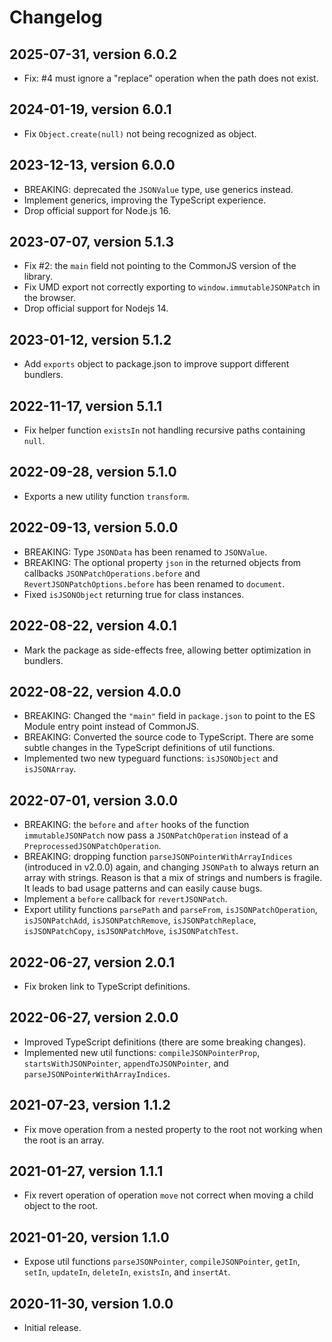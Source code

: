 # Changelog

## 2025-07-31, version 6.0.2

- Fix: #4 must ignore a "replace" operation when the path does not exist.


## 2024-01-19, version 6.0.1

- Fix `Object.create(null)` not being recognized as object.


## 2023-12-13, version 6.0.0

- BREAKING: deprecated the `JSONValue` type, use generics instead.
- Implement generics, improving the TypeScript experience.
- Drop official support for Node.js 16.


## 2023-07-07, version 5.1.3

- Fix #2: the `main` field not pointing to the CommonJS version of the library.
- Fix UMD export not correctly exporting to `window.immutableJSONPatch` in the browser.
- Drop official support for Nodejs 14.


## 2023-01-12, version 5.1.2

- Add `exports` object to package.json to improve support different bundlers.


## 2022-11-17, version 5.1.1

- Fix helper function `existsIn` not handling recursive paths containing `null`.


## 2022-09-28, version 5.1.0

- Exports a new utility function `transform`.


## 2022-09-13, version 5.0.0

- BREAKING: Type `JSONData` has been renamed to `JSONValue`.
- BREAKING: The optional property `json` in the returned objects from callbacks 
  `JSONPatchOperations.before` and `RevertJSONPatchOptions.before` has been
  renamed to `document`.
- Fixed `isJSONObject` returning true for class instances.


## 2022-08-22, version 4.0.1

- Mark the package as side-effects free, allowing better optimization in 
  bundlers.


## 2022-08-22, version 4.0.0

- BREAKING: Changed the `"main"` field in `package.json` to point to
  the ES Module entry point instead of CommonJS.
- BREAKING: Converted the source code to TypeScript. There are some subtle
  changes in the TypeScript definitions of util functions.
- Implemented two new typeguard functions: `isJSONObject` and `isJSONArray`.


## 2022-07-01, version 3.0.0

- BREAKING: the `before` and `after` hooks of the function `immutableJSONPatch`
  now pass a `JSONPatchOperation` instead of a `PreprocessedJSONPatchOperation`.
- BREAKING: dropping function `parseJSONPointerWithArrayIndices` (introduced in
  v2.0.0) again, and changing `JSONPath` to always return an array with strings.
  Reason is that a mix of strings and numbers is fragile. It leads to bad usage
  patterns and can easily cause bugs.
- Implement a `before` callback for `revertJSONPatch`.
- Export utility functions `parsePath` and `parseFrom`, `isJSONPatchOperation`,
  `isJSONPatchAdd`, `isJSONPatchRemove`, `isJSONPatchReplace`, 
  `isJSONPatchCopy`, `isJSONPatchMove`, `isJSONPatchTest`.


## 2022-06-27, version 2.0.1

- Fix broken link to TypeScript definitions.


## 2022-06-27, version 2.0.0

- Improved TypeScript definitions (there are some breaking changes).
- Implemented new util functions: `compileJSONPointerProp`, 
  `startsWithJSONPointer`, `appendToJSONPointer`, 
  and `parseJSONPointerWithArrayIndices`.


## 2021-07-23, version 1.1.2

- Fix move operation from a nested property to the root not working when the
  root is an array.


## 2021-01-27, version 1.1.1

- Fix revert operation of operation `move` not correct when moving a child 
  object to the root.


## 2021-01-20, version 1.1.0

- Expose util functions `parseJSONPointer`, `compileJSONPointer`, `getIn`, 
  `setIn`, `updateIn`, `deleteIn`, `existsIn`, and `insertAt`.


## 2020-11-30, version 1.0.0

- Initial release.
